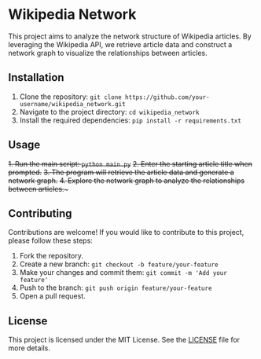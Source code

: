 # Wikipedia Network

This project aims to analyze the network structure of Wikipedia articles. By leveraging the Wikipedia API, we retrieve article data and construct a network graph to visualize the relationships between articles.

## Installation

1. Clone the repository: `git clone https://github.com/your-username/wikipedia_network.git`
2. Navigate to the project directory: `cd wikipedia_network`
3. Install the required dependencies: `pip install -r requirements.txt`

## Usage

~~1. Run the main script: `python main.py`~~
~~2. Enter the starting article title when prompted.~~
~~3. The program will retrieve the article data and generate a network graph.~~
~~4. Explore the network graph to analyze the relationships between articles.~~~

## Contributing

Contributions are welcome! If you would like to contribute to this project, please follow these steps:

1. Fork the repository.
2. Create a new branch: `git checkout -b feature/your-feature`
3. Make your changes and commit them: `git commit -m 'Add your feature'`
4. Push to the branch: `git push origin feature/your-feature`
5. Open a pull request.

## License

This project is licensed under the MIT License. See the [LICENSE](LICENSE) file for more details.
